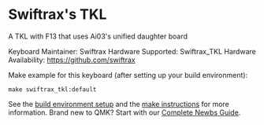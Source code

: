 Swiftrax's TKL
======

A TKL with F13 that uses Ai03's unified daughter board

Keyboard Maintainer: Swiftrax 
Hardware Supported: Swiftrax_TKL 
Hardware Availability: https://github.com/swiftrax

Make example for this keyboard (after setting up your build environment):

    make swiftrax_tkl:default

See the [build environment setup](https://docs.qmk.fm/#/getting_started_build_tools) and the [make instructions](https://docs.qmk.fm/#/getting_started_make_guide) for more information. Brand new to QMK? Start with our [Complete Newbs Guide](https://docs.qmk.fm/#/newbs).
